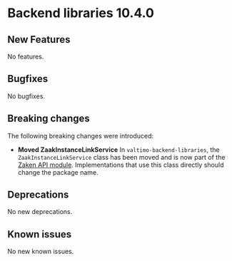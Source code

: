 # Backend libraries 10.4.0

## New Features

No features.

## Bugfixes

No bugfixes.

## Breaking changes

The following breaking changes were introduced:

* **Moved ZaakInstanceLinkService**
  In `valtimo-backend-libraries`, the `ZaakInstanceLinkService` class has been moved and is now part of
  the [Zaken API module](/introduction/modules/modules.md#zaken-api). Implementations that use this class directly should change the package name.

## Deprecations

No new deprecations.

## Known issues

No new known issues.
